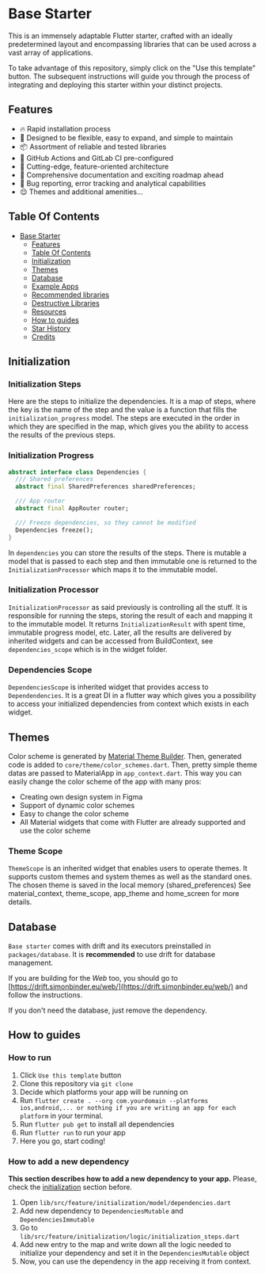# Base Starter

This is an immensely adaptable Flutter starter, crafted with an ideally predetermined layout and encompassing libraries that can be used across a vast array of applications.

To take advantage of this repository, simply click on the "Use this template" button. The subsequent instructions will guide you through the process of integrating and deploying this starter within your distinct projects.

## Features

- 🔥 Rapid installation process
- 🧜 Designed to be flexible, easy to expand, and simple to maintain
- 📦 Assortment of reliable and tested libraries
- 🚛 GitHub Actions and GitLab CI pre-configured
- 🚀 Cutting-edge, feature-oriented architecture
- 📌 Comprehensive documentation and exciting roadmap ahead
- 🐛 Bug reporting, error tracking and analytical capabilities
- 😌 Themes and additional amenities...

## Table Of Contents

- [Base Starter](#base-starter)
  - [Features](#features)
  - [Table Of Contents](#table-of-contents)
  - [Initialization](#initialization)
  - [Themes](#themes)
  - [Database](#database)
  - [Example Apps](#example-apps)
  - [Recommended libraries](#recommended-libraries)
  - [Destructive Libraries](#destructive-libraries)
  - [Resources](#resources)
  - [How to guides](#how-to-guides)
  - [Star History](#star-history)
  - [Credits](#credits)

## Initialization

### Initialization Steps

Here are the steps to initialize the dependencies. It is a map of steps, where the key is the name of the step and the value is a function that fills the `initialization_progress` model. The steps are executed in the order in which they are specified in the map, which gives you the ability to access the results of the previous steps.

### Initialization Progress

```dart
abstract interface class Dependencies {
  /// Shared preferences
  abstract final SharedPreferences sharedPreferences;

  /// App router
  abstract final AppRouter router;

  /// Freeze dependencies, so they cannot be modified
  Dependencies freeze();
}
```

In `dependencies` you can store the results of the steps. There is mutable a model that is passed to each step and then immutable one is returned to the `InitializationProcessor` which maps it to the immutable model.

### Initialization Processor

`InitializationProcessor` as said previously is controlling all the stuff. It is responsible for running the steps, storing the result of each and mapping it to the immutable model. It returns `InitializationResult` with spent time, immutable progress model, etc. Later, all the results are delivered by inherited widgets and can be accessed from BuildContext, see `dependencies_scope` which is in the widget folder.

### Dependencies Scope

`DependenciesScope` is inherited widget that provides access to `Dependendencies`. It is a great DI in a flutter way which gives you a possibility to access your initialized dependencies from context which exists in each widget.

## Themes

Color scheme is generated by [Material Theme Builder](https://www.figma.com/community/plugin/1034969338659738588/Material-Theme-Builder). Then, generated code is added to `core/theme/color_schemes.dart`. Then, pretty simple theme datas are passed to MaterialApp in `app_context.dart`. This way you can easily change the color scheme of the app with many pros:

- Creating own design system in Figma
- Support of dynamic color schemes
- Easy to change the color scheme
- All Material widgets that come with Flutter are already supported and use the color scheme

### Theme Scope

`ThemeScope` is an inherited widget that enables users to operate themes. It supports custom themes and system themes as well as the standard ones. The chosen theme is saved in the local memory (shared_preferences) See material_context, theme_scope, app_theme and home_screen for more details.

## Database

`Base starter` comes with drift and its executors preinstalled in `packages/database`. It is **recommended** to use drift for database management.

If you are building for the *Web* too, you should go to [https://drift.simonbinder.eu/web/](https://drift.simonbinder.eu/web/) and follow the instructions.

If you don't need the database, just remove the dependency.

## How to guides

### How to run

1. Click `Use this template` button
2. Clone this repository via `git clone`
3. Decide which platforms your app will be running on
4. Run `flutter create . --org com.yourdomain --platforms ios,android,... or nothing if you are writing an app for each platform` in your terminal.
5. Run `flutter pub get` to install all dependencies
6. Run `flutter run` to run your app
7. Here you go, start coding!

### How to add a new dependency

**This section describes how to add a new dependency to your app.** Please, check the [initialization](#initialization) section before.

1. Open `lib/src/feature/initialization/model/dependencies.dart`
2. Add new dependency to `DependenciesMutable` and `DependenciesImmutable`
3. Go to `lib/src/feature/initialization/logic/initialization_steps.dart`
4. Add new entry to the map and write down all the logic needed to initialize your dependency and set it in the `DependenciesMutable` object
5. Now, you can use the dependency in the app receiving it from context.